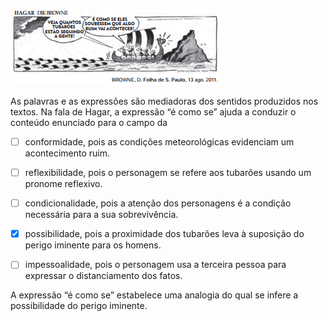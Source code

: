 

![](e3ead2d3-5d30-4b2b-8325-c6b195eaead5.png)

As palavras e as expressões são mediadoras dos sentidos produzidos nos textos. Na fala de Hagar, a expressão “é como se” ajuda a conduzir o conteúdo enunciado para o campo da



- [ ] conformidade, pois as condições meteorológicas evidenciam um acontecimento ruim.
- [ ] reflexibilidade, pois o personagem se refere aos tubarões usando um pronome reflexivo.
- [ ] condicionalidade, pois a atenção dos personagens é a condição necessária para a sua sobrevivência.
- [x] possibilidade, pois a proximidade dos tubarões leva à suposição do perigo iminente para os homens.
- [ ] impessoalidade, pois o personagem usa a terceira pessoa para expressar o distanciamento dos fatos.


A expressão “é como se” estabelece uma analogia do qual se infere a possibilidade do perigo iminente.

        